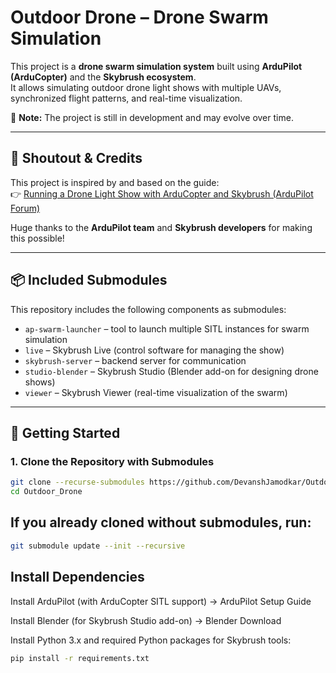 # Outdoor Drone – Drone Swarm Simulation

This project is a **drone swarm simulation system** built using **ArduPilot (ArduCopter)** and the **Skybrush ecosystem**.  
It allows simulating outdoor drone light shows with multiple UAVs, synchronized flight patterns, and real-time visualization.

🚧 **Note:** The project is still in development and may evolve over time.

---

## 🙌 Shoutout & Credits

This project is inspired by and based on the guide:  
👉 [Running a Drone Light Show with ArduCopter and Skybrush (ArduPilot Forum)](https://discuss.ardupilot.org/t/running-a-drone-light-show-with-arducopter-and-skybrush/88595)

Huge thanks to the **ArduPilot team** and **Skybrush developers** for making this possible!  

---

## 📦 Included Submodules

This repository includes the following components as submodules:

- `ap-swarm-launcher` – tool to launch multiple SITL instances for swarm simulation  
- `live` – Skybrush Live (control software for managing the show)  
- `skybrush-server` – backend server for communication  
- `studio-blender` – Skybrush Studio (Blender add-on for designing drone shows)  
- `viewer` – Skybrush Viewer (real-time visualization of the swarm)  

---

## 🚀 Getting Started

### 1. Clone the Repository with Submodules
```bash
git clone --recurse-submodules https://github.com/DevanshJamodkar/Outdoor_Drone.git
cd Outdoor_Drone
```

## If you already cloned without submodules, run:
```bash
git submodule update --init --recursive
```

##  Install Dependencies
Install ArduPilot (with ArduCopter SITL support) → ArduPilot Setup Guide

Install Blender (for Skybrush Studio add-on) → Blender Download

Install Python 3.x and required Python packages for Skybrush tools:
```bash
pip install -r requirements.txt
```

